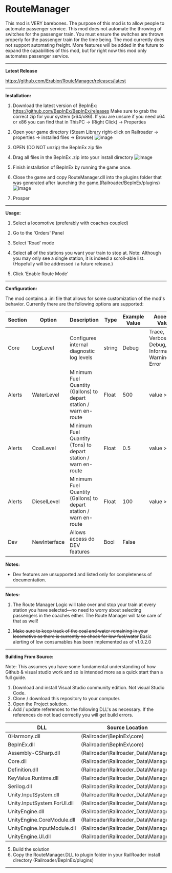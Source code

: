 

# RouteManager
This mod is VERY barebones. The purpose of this mod is to allow people to automate passenger service. This mod does not automate the throwing of switches for the passenger train. You must ensure the switches are thrown properly for the passenger train for the time being. The mod currently does not support automating freight.  More features will be added in the future to expand the capabilities of this mod, but for right now this mod only automates passenger service.

***

**Latest Release**

https://github.com/Erabior/RouteManager/releases/latest

***

**Installation:**

1. Download the latest version of BepInEx: https://github.com/BepInEx/BepInEx/releases Make sure to grab the correct zip for your system (x64/x86). If you are unsure if you need x64 or x86 you can find that in ThisPC -> (Right Click) -> Properties

2. Open your game directory (Steam Library right-click on Railroader -> properties -> installed files -> Browse)
![image](https://github.com/Erabior/RouteManager/assets/7718625/0b75293a-9092-4cb1-a7cc-7125cf09f799)

3. OPEN (DO NOT unzip) the BepInEx zip file

4. Drag all files in the BepInEx .zip into your install directory
![image](https://github.com/Erabior/RouteManager/assets/7718625/4eec8c87-4a12-4d99-9cc5-a255ebdd16d5)

5. Finish installation of BepInEx by running the game once.

6. Close the game and copy RouteManager.dll into the plugins folder that was generated after launching the game.(Railroader/BepInEx/plugins) 
![image](https://github.com/Erabior/RouteManager/assets/7718625/d8719272-514b-4b7d-96f4-f765bb751eca)

7. Prosper

***

**Usage:**

1. Select a locomotive (preferably with coaches coupled)
    
2. Go to the 'Orders' Panel
    
3. Select 'Road' mode
    
4. Select all of the stations you want your train to stop at. Note: Although you may only see a single station, it is indeed a scroll-able list. (Hopefully will be addressed i a future release.)
    
5. Click 'Enable Route Mode'

***

**Configuration:**

The mod contains a .ini file that allows for some customization of the mod's behavior. Currently there are the following options are supported:

| Section| Option | Description | Type | Example Value | Accepted Values
|--|--|--|--|--|--|
| Core | LogLevel  | Configures internal diagnostic log levels | string | Debug | Trace, Verbose, Debug, Informational, Warning, Error
| Alerts | WaterLevel| Minimum Fuel Quantity (Gallons) to depart station / warn en-route | Float | 500 | value >= 0
| Alerts | CoalLevel|  Minimum Fuel Quantity (Tons) to depart station / warn  en-route  | Float | 0.5 | value  >= 0
| Alerts | DieselLevel|  Minimum Fuel Quantity (Gallons) to depart station / warn  en-route  | Float | 100 | value  >= 0
| Dev | NewInterface  | Allows access do DEV features | Bool | False |

**Notes:**

- Dev features are unsupported and listed only for completeness of documentation.

***

**Notes:**

1. The Route Manager Logic will take over and stop your train at every station you have selected—no need to worry about selecting passengers in the coaches either. The Route Manager will take care of that as well!

2. ~~Make sure to keep track of the coal and water remaining in your locomotive as there is currently no check for low fuel/water~~
Basic alerting of low consumables has been implemented as of v1.0.2.0

***

**Building From Source:**

Note: This assumes you have some fundamental understanding of how Github & visual studio work and so is intended more as a quick start than a full guide. 
 1. Download and install Visual Studio community edition. Not visual Studio Code.
 2. Clone / download this repository to your computer. 
 3. Open the Project solution.
 4. Add / update references to the following DLL's as necessary. If the references do not load correctly you will get build errors. 
 
| DLL | Source Location |
|--|--|
| 0Harmony.dll | (Railroader\BepInEx\core\) |
| BepInEx.dll | (Railroader\BepInEx\core\) |
| Assembly-CSharp.dll | (Railroader\Railroader_Data\Managed\) |
| Core.dll | (Railroader\Railroader_Data\Managed\) |
| Definition.dll | (Railroader\Railroader_Data\Managed\) |
| KeyValue.Runtime.dll | (Railroader\Railroader_Data\Managed\) |
| Serilog.dll | (Railroader\Railroader_Data\Managed\) |
| Unity.InputSystem.dll | (Railroader\Railroader_Data\Managed\) |
| Unity.InputSystem.ForUI.dll | (Railroader\Railroader_Data\Managed\) |
| UnityEngine.dll | (Railroader\Railroader_Data\Managed\) |
| UnityEngine.CoreModule.dll | (Railroader\Railroader_Data\Managed\) |
| UnityEngine.InputModule.dll | (Railroader\Railroader_Data\Managed\) |
| UnityEngine.UI.dll | (Railroader\Railroader_Data\Managed\) |
 5. Build the solution 
 6. Copy the RouteManager.DLL to plugin folder in your RailRoader install directory (Railroader/BepInEx/plugins)

***





